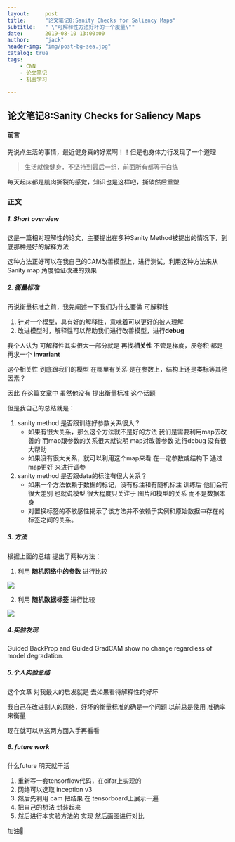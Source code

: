 ```yaml
---
layout:     post
title:      "论文笔记8:Sanity Checks for Saliency Maps"
subtitle:   " \"可解释性方法好坏的一个度量\""
date:       2019-08-10 13:00:00
author:     "jack"
header-img: "img/post-bg-sea.jpg"
catalog: true
tags:
    - CNN
    - 论文笔记
    - 机器学习

---
```


## 论文笔记8:Sanity Checks for Saliency Maps

#### 前言

先说点生活的事情，最近健身真的好累啊！！但是也身体力行发现了一个道理

> 生活就像健身，不坚持到最后一组，前面所有都等于白练

每天起床都是肌肉撕裂的感觉，知识也是这样吧，撕破然后重塑

### 正文

##### 1. Short overview

这是一篇相对理解性的论文，主要提出在多种Sanity Method被提出的情况下，到底那种是好的解释方法

这种方法正好可以在我自己的CAM改善模型上，进行测试，利用这种方法来从Sanity map 角度验证改进的效果

##### 2. 衡量标准

再说衡量标准之前，我先阐述一下我们为什么要做 可解释性

1. 针对一个模型，具有好的解释性，意味着可以更好的被人理解 
2. 改进模型时，解释性可以帮助我们进行改善模型，进行**debug**

我个人认为 可解释性其实很大一部分就是 再找**相关性** 不管是梯度，反卷积 都是再求一个 **invariant**

这个相关性 到底跟我们的模型 在哪里有关系 是在参数上，结构上还是类标等其他因素？

因此 在这篇文章中 虽然他没有 提出衡量标准 这个话题

但是我自己的总结就是：

1. sanity method 是否跟训练好参数关系很大？ 
   + 如果有很大关系，那么这个方法就不是好的方法 我们是需要利用map去改善的 而map跟参数的关系很大就说明 map对改善参数 进行debug 没有很大帮助
   + 如果没有很大关系，就可以利用这个map来看 在一定参数或结构下 通过map更好 来进行调参
2. sanity method 是否跟data的标注有很大关系？
   + 如果一个方法依赖于数据的标记，没有标注和有随机标注 训练后 他们会有很大差别  也就说模型 很大程度只关注于 图片和模型的关系 而不是数据本身
   + 对置换标签的不敏感性揭示了该方法并不依赖于实例和原始数据中存在的标签之间的关系。

##### 3. 方法

根据上面的总结 提出了两种方法：

1. 利用 **随机网络中的参数** 进行比较

![](https://jackyanghc-picture.oss-cn-beijing.aliyuncs.com/20190809215940.png)

2. 利用 **随机数据标签** 进行比较

![](https://jackyanghc-picture.oss-cn-beijing.aliyuncs.com/20190809220015.png)

##### 4.实验发现

Guided BackProp and Guided GradCAM show no change regardless of model degradation. 

##### 5.个人实验总结

这个文章 对我最大的启发就是 去如果看待解释性的好坏

我自己在改进别人的网络，好坏的衡量标准的确是一个问题 以前总是使用 准确率来衡量

现在就可以从这两方面入手再看看

##### 6. future work

什么future 明天就干活

1. 重新写一套tensorflow代码，在cifar上实现的
2. 网络可以选取 inception v3
3. 然后先利用 cam 把结果 在 tensorboard上展示一遍
4. 把自己的想法 封装起来
5. 然后进行本实验方法的 实现 然后画图进行对比

加油💪

